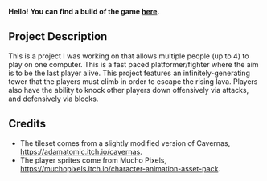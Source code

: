 **Hello!**
**You can find a build of the game [here](https://jocwae.itch.io/the-floor-is-lava).**

## Project Description
This is a project I was working on that allows multiple people (up to 4) to play on one computer.
This is a fast paced platformer/fighter where the aim is to be the last player alive.
This project features an infinitely-generating tower that the players must climb in order to escape the rising lava.
Players also have the ability to knock other players down offensively via attacks, and defensively via blocks.

## Credits
- The tileset comes from a slightly modified version of Cavernas, https://adamatomic.itch.io/cavernas.
- The player sprites come from Mucho Pixels, https://muchopixels.itch.io/character-animation-asset-pack.
